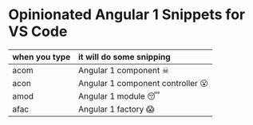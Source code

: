 # Opinionated Angular 1 Snippets for VS Code


|when you type|it will do some snipping|
|:---|:---|
|acom|Angular 1 component ☠|
|acon|Angular 1 component controller 😮|
|amod|Angular 1 module 😴|
|afac|Angular 1 factory 😱|
